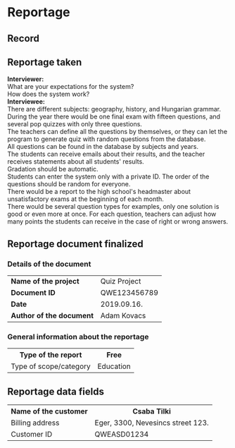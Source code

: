# Reportage
## Record
## Reportage taken
__Interviewer:__  
What are your expectations for the system?  
How does the system work?  
__Interviewee:__  
There are different subjects: geography, history, and Hungarian grammar.  
During the year there would be one final exam with fifteen questions, and several pop quizzes with only three questions.  
The teachers can define all the questions by themselves, or they can let the program to generate quiz with random questions from the database.  
All questions can be found in the database by subjects and years.  
The students can receive emails about their results, and the teacher receives statements about all students' results.  
Gradation should be automatic.  
Students can enter the system only with a private ID.
The order of the questions should be random for everyone.  
There would be a report to the high school's headmaster about unsatisfactory exams at the beginning of each month.  
There would be several question types for examples, only one solution is good or even more at once. For each question, teachers can adjust how many points the students can receive in the case of right or wrong answers.
## Reportage document finalized
### Details of the document
<table>
  <tr>
    <td><b>Name of the project</b></th>
    <td>Quiz Project</th>
  </tr>
  <tr>
    <td><b>Document ID</b></td>
    <td>QWE123456789</td>
  </tr>
  <tr>
    <td><b>Date</b></td>
    <td>2019.09.16.</td>
  </tr>
  <tr>
    <td><b>Author of the document</b></td>
    <td>Adam Kovacs</td>
  </tr>
</table>

### General information about the reportage
<table>
  <tr>
    <th>Type of the report</th>
    <th>Free</th>
  </tr>
  <tr>
    <td>Type of scope/category</td>
    <td>Education</td>
  </tr>
</table>

## Reportage data fields
<table>
  <tr>
    <th>Name of the customer</th>
    <th>Csaba Tilki</th>
  </tr>
  <tr>
    <td>Billing address</td>
    <td>Eger, 3300, Nevesincs street 123.</td>
  </tr>
  <tr>
    <td>Customer ID</td>
    <td>QWEASD01234</td>
  </tr>
</table>